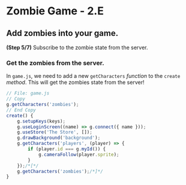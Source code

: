 # Zombie Game - 2.E

## Add zombies into your game.

**(Step 5/7)** Subscribe to the zombie state from the server.

### Get the zombies from the server.

In `game.js`, we need to add a new `getCharacters` _function_ to the `create` _method_.
This will get the zombies state from the server!

``` javascript
// File: game.js
// Copy
g.getCharacters('zombies');
// End Copy
create() {
	g.setupKeys(keys);
	g.useLoginScreen((name) => g.connect({ name }));
	g.useStore('The Store', []);
	g.drawBackground('background');
	g.getCharacters('players', (player) => {
		if (player.id === g.myId()) {
			g.cameraFollow(player.sprite);
		}
	});/*[*/
	g.getCharacters('zombies');/*]*/
}
```
